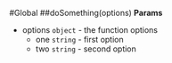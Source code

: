 #Global
<a name="doSomething"></a>
##doSomething(options)
**Params**

- options `object` - the function options
  - one `string` - first option
  - two `string` - second option

